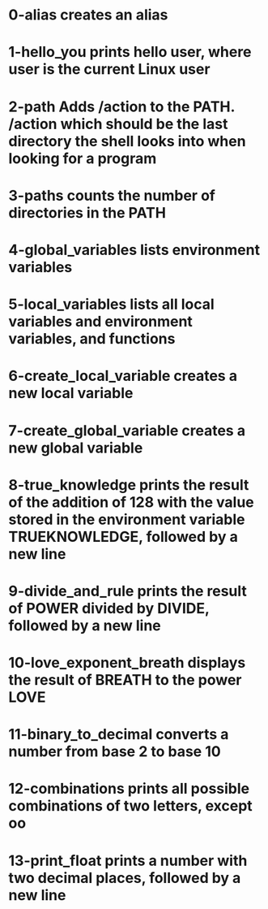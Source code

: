 # 0-alias creates an alias
# 1-hello_you prints hello user, where user is the current Linux user
# 2-path Adds /action to the PATH. /action which should be the last directory the shell looks into when looking for a program
# 3-paths counts the number of directories in the PATH
# 4-global_variables lists environment variables
# 5-local_variables lists all local variables and environment variables, and functions
# 6-create_local_variable creates a new local variable
# 7-create_global_variable creates a new global variable
# 8-true_knowledge prints the result of the addition of 128 with the value stored in the environment variable TRUEKNOWLEDGE, followed by a new line
# 9-divide_and_rule prints the result of POWER divided by DIVIDE, followed by a new line
# 10-love_exponent_breath displays the result of BREATH to the power LOVE
# 11-binary_to_decimal converts a number from base 2 to base 10
# 12-combinations prints all possible combinations of two letters, except oo
# 13-print_float prints a number with two decimal places, followed by a new line
